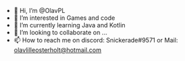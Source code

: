 - 👋 Hi, I’m @OlavPL
- 👀 I’m interested in Games and code
- 🌱 I’m currently learning Java and Kotlin
- 💞️ I’m looking to collaborate on ...
- 📫 How to reach me on discord: Snickerade#9571 or Mail: olavlilleosterholt@hotmail.com

<!---
Snickerade/Snickerade is a ✨ special ✨ repository because its `README.md` (this file) appears on your GitHub profile.
You can click the Preview link to take a look at your changes.
--->
